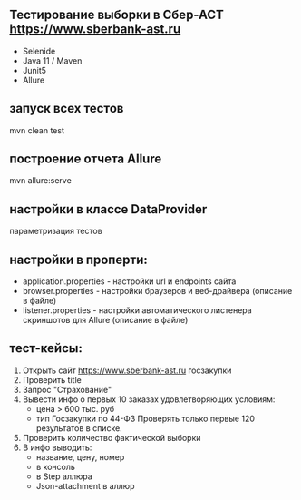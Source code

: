 ## Тестирование выборки в Сбер-АСТ https://www.sberbank-ast.ru
* Selenide
* Java 11 / Maven
* Junit5
* Allure

## запуск всех тестов
mvn clean test

## построение отчета Allure
mvn allure:serve

## настройки в классе DataProvider
параметризация тестов

## настройки в проперти:
* application.properties - настройки url и endpoints сайта
* browser.properties - настройки браузеров и веб-драйвера (описание в файле)
* listener.properties - настройки автоматического листенера скриншотов для Allure (описание в файле)

## тест-кейсы:
1. Открыть сайт https://www.sberbank-ast.ru госзакупки
2. Проверить title
3. Запрос "Страхование"
4. Вывести инфо о первых 10 заказах удовлетворяющих условиям:
    * цена > 600 тыс. руб
    * тип Госзакупки по 44-ФЗ
      Проверять только первые 120 результатов в списке.
5. Проверить количество фактической выборки
6. В инфо выводить:
    * название, цену, номер
    * в консоль
    * в Step аллюра
    * Json-attachment в аллюр